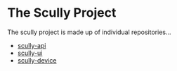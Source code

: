 # The Scully Project
The scully project is made up of individual repositories...

* [scully-api](http://github.com/codefoster/scully-api)
* [scully-ui](http://github.com/codefoster/scully-ui)
* [scully-device](http://github.com/codefoster/scully-device)
